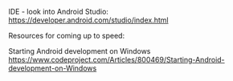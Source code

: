 
IDE - look into Android Studio:
  https://developer.android.com/studio/index.html

Resources for coming up to speed:

Starting Android development on Windows
  https://www.codeproject.com/Articles/800469/Starting-Android-development-on-Windows
  
  
